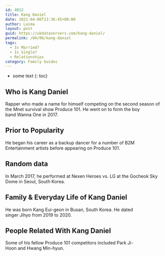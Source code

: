 ```yaml
---
id: 4012
title: Kang Daniel
date: 2021-04-06T13:36:45+00:00
author: Laima
layout: post
guid: https://ukdataservers.com/kang-daniel/
permalink: /04/06/kang-daniel
tags:
  - Is Married?
  - Is Single?
  - Relationships
category: Family Guides
---
```


* some text
{: toc}


## Who is Kang Daniel
                  
                  
                  
Rapper who made a name for himself competing on the second season of the Mnet survival show Produce 101. He went on to form the boy band Wanna One in 2017. 
                  
              
            
              
            
                
                
                
## Prior to Popularity
                  
                  
                  
He began his career as a backup dancer for a number of B2M Entertainment artists before appearing on Produce 101. 
                  
              
            
              
            
                
                
                
## Random data
                  
                  
                  
In March 2017, he performed at Nexen Heroes vs. LG at the Gocheok Sky Dome in Seoul, South Korea. 
                  
              
            
              
            
                
                
                
## Family & Everyday Life of Kang Daniel
                  
                  
                  
He was born Kang Eui-geon in Busan, South Korea. He dated singer Jihyo from 2019 to 2020.
                  
              
            
              
            
                
                
                
## People Related With Kang Daniel
                  
                  
                  
Some of his fellow Produce 101 competitors included Park Ji-Hoon and Hwang Min-hyun. 
                  
              
            
              
            
                
              
            
              
              
            
            
              
            
          
          
          